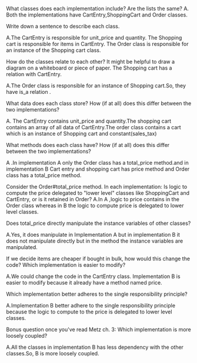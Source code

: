 What classes does each implementation include? Are the lists the same?
A. Both the implementations have CartEntry,ShoppingCart and Order classes.

Write down a sentence to describe each class.

A.The CartEntry is responsible for unit_price and quantity.
The Shopping cart is responsible for items in CartEntry.
The Order class is responsible for an instance of the Shopping cart class.

How do the classes relate to each other? It might be helpful to draw a diagram on a whiteboard or piece of paper.
The Shopping cart has a relation with CartEntry.

A.The Order class is responsible for an instance of Shopping cart.So, they have is_a relation .

What data does each class store? How (if at all) does this differ between the two implementations?

A. The CartEntry contains unit_price and quantity.The shopping cart contains an array of all data  of CartEntry.The order class contains a cart which is an instance of Shopping cart and constant(sales_tax)

What methods does each class have? How (if at all) does this differ between the two implementations?

A .In implementation A only the Order class has a total_price method.and in implementation B Cart entry and shopping cart has price method and Order class has a total_price method.

Consider the Order#total_price method. In each implementation:
Is logic to compute the price delegated to "lower level" classes like ShoppingCart and CartEntry, or is it retained in Order?
 A.In A ,logic to price contains in the Order class whereas in B the logic to compute price is delegated to lower level classes.

Does total_price directly manipulate the instance variables of other classes?

A.Yes, it does manipulate in Implementation A but in implementation B it does not manipulate directly but in the method the instance variables are manipulated.

If we decide items are cheaper if bought in bulk, how would this change the code? Which implementation is easier to modify?

A.We could change the code in the CartEntry class. Implementation B is easier to modify because it already have a method named price.

Which implementation better adheres to the single responsibility principle?

A.Implementation B better adhere to the single responsibility principle because the logic to compute to the price is delegated to lower level classes.

Bonus question once you've read Metz ch. 3: Which implementation is more loosely coupled?

A.All the classes in implementation B has less dependency with the other classes.So, B is more loosely coupled.

